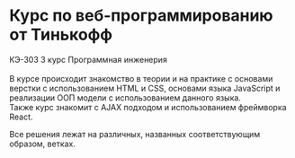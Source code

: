 # Курс по веб-программированию от Тинькофф

КЭ-303 3 курс Программная инженерия <br/> <br/>
В курсе происходит знакомство в теории и на практике с основами верстки с использованием HTML и CSS, основами языка JavaScript и реализации
ООП модели с использованием данного языка. <br/>
Также курс знакомит с AJAX подходом и использованием фреймворка React. <br/>

Все решения лежат на различных, названных соответствующим образом, ветках.
